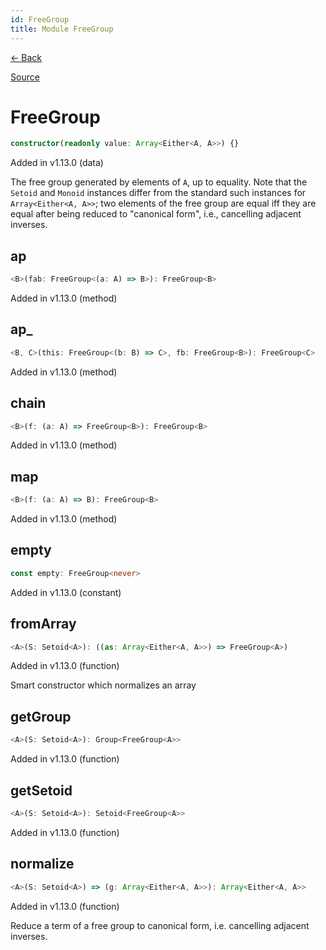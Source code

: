 ```yaml
---
id: FreeGroup
title: Module FreeGroup
---
```


[← Back](.)

[Source](https://github.com/gcanti/fp-ts/blob/master/src/FreeGroup.ts)

# FreeGroup

```ts
constructor(readonly value: Array<Either<A, A>>) {}
```

Added in v1.13.0 (data)

The free group generated by elements of `A`, up to equality. Note that the `Setoid` and `Monoid` instances differ
from the standard such instances for `Array<Either<A, A>>`; two elements of the free group are equal iff they are equal
after being reduced to "canonical form", i.e., cancelling adjacent inverses.

## ap

```ts
<B>(fab: FreeGroup<(a: A) => B>): FreeGroup<B>
```

Added in v1.13.0 (method)

## ap\_

```ts
<B, C>(this: FreeGroup<(b: B) => C>, fb: FreeGroup<B>): FreeGroup<C>
```

Added in v1.13.0 (method)

## chain

```ts
<B>(f: (a: A) => FreeGroup<B>): FreeGroup<B>
```

Added in v1.13.0 (method)

## map

```ts
<B>(f: (a: A) => B): FreeGroup<B>
```

Added in v1.13.0 (method)

## empty

```ts
const empty: FreeGroup<never>
```

Added in v1.13.0 (constant)

## fromArray

```ts
<A>(S: Setoid<A>): ((as: Array<Either<A, A>>) => FreeGroup<A>)
```

Added in v1.13.0 (function)

Smart constructor which normalizes an array

## getGroup

```ts
<A>(S: Setoid<A>): Group<FreeGroup<A>>
```

Added in v1.13.0 (function)

## getSetoid

```ts
<A>(S: Setoid<A>): Setoid<FreeGroup<A>>
```

Added in v1.13.0 (function)

## normalize

```ts
<A>(S: Setoid<A>) => (g: Array<Either<A, A>>): Array<Either<A, A>>
```

Added in v1.13.0 (function)

Reduce a term of a free group to canonical form, i.e. cancelling adjacent inverses.
